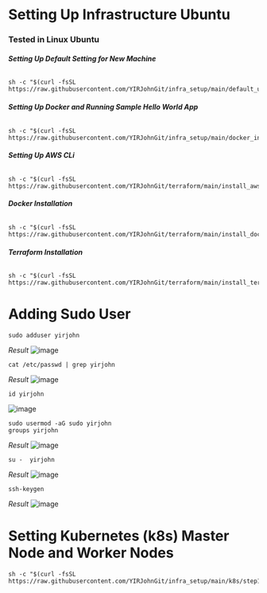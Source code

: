# Setting Up Infrastructure Ubuntu
### Tested in Linux Ubuntu ###

###### ***Setting Up Default Setting for New Machine***
```
sh -c "$(curl -fsSL https://raw.githubusercontent.com/YIRJohnGit/infra_setup/main/default_utility.sh)"
```

###### ***Setting Up Docker and Running Sample Hello World App***
```
sh -c "$(curl -fsSL https://raw.githubusercontent.com/YIRJohnGit/infra_setup/main/docker_install.sh)"
```

###### ***Setting Up AWS CLi***
```
sh -c "$(curl -fsSL https://raw.githubusercontent.com/YIRJohnGit/terraform/main/install_aws_cli_v01.sh)"
```

###### ***Docker Installation***
```
sh -c "$(curl -fsSL https://raw.githubusercontent.com/YIRJohnGit/terraform/main/install_docker.sh)"
```

###### ***Terraform Installation***
```
sh -c "$(curl -fsSL https://raw.githubusercontent.com/YIRJohnGit/terraform/main/install_terraformv01.sh)"
```

# Adding Sudo User
```
sudo adduser yirjohn
```
_Result_
![image](https://user-images.githubusercontent.com/111234771/201988286-49168147-3887-4e71-be27-8169e54702e4.png)

```
cat /etc/passwd | grep yirjohn
```
_Result_
![image](https://user-images.githubusercontent.com/111234771/201988342-cb36c570-ed9a-43ae-b31f-76de0d81c4c9.png)

```
id yirjohn
```
![image](https://user-images.githubusercontent.com/111234771/201988396-5e5f68cb-68c9-4473-80c6-6e5ea5baa98d.png)

```
sudo usermod -aG sudo yirjohn
groups yirjohn
```
_Result_
![image](https://user-images.githubusercontent.com/111234771/201988589-31c56939-a498-4e7f-8194-36cc489941a2.png)

```
su -  yirjohn
```
_Result_
![image](https://user-images.githubusercontent.com/111234771/201988917-05887540-e1e3-4dac-85a1-f696cdcbebdc.png)

```
ssh-keygen
```
_Result_
![image](https://user-images.githubusercontent.com/111234771/201989515-75087d2b-8658-4bab-a4ca-ffd4557b84d2.png)


# Setting Kubernetes (k8s) Master Node and Worker Nodes 
```
sh -c "$(curl -fsSL https://raw.githubusercontent.com/YIRJohnGit/infra_setup/main/k8s/step1_k8s_all_nodes.sh)"
```
